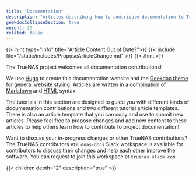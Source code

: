 ```yaml
---
title: "Documentation"
description: "Articles describing how to contribute documentation to TrueNAS projects."
geekdocCollapseSection: true
weight: 20
related: false
---
```



{{< hint type="info" title="Article Content Out of Date?">}}
{{< include file="/static/includes/ProposeArticleChange.md" >}}
{{< /hint >}}

The TrueNAS project welcomes all documentation contributions!

We use [Hugo](https://gohugo.io/) to create this documentation website and the [Geekdoc theme](https://geekdocs.de) for general website styling.
Articles are written in a combination of [Markdown](https://daringfireball.net/projects/markdown/syntax) and [HTML](https://www.w3schools.com/html/html_intro.asp) syntax.

The tutorials in this section are designed to guide you with different kinds of documentation contributions and two different tutorial article templates.
There is also an article template that you can copy and use to submit new articles.
Please feel free to propose changes and add new content to these articles to help others learn how to contribute to project documentation!

Want to discuss your in-progress changes or other TrueNAS contributions?
The TrueNAS contributors `#truenas-docs` Slack workspace is available for contributors to discuss their changes and help each other improve the software.
You can request to join this workspace at `truenas.slack.com`.


{{< children depth="2" description="true" >}}
